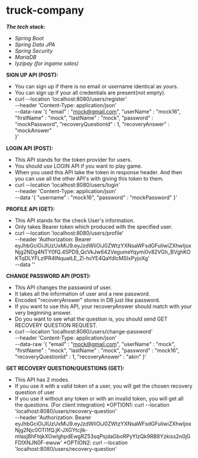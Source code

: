 # truck-company
**_The tech stack_:** 
* _Spring Boot_
* _Spring Data JPA_ 
* _Spring Security_ 
* _MariaDB_
* _Iyzipay (for ingame sales)_


**SIGN UP API (POST):** 
* You can sign up if there is no email or username identical as yours. 
* You can sign up if your all credentials are present(not empty).
* curl --location 'localhost:8080/users/register' \
--header 'Content-Type: application/json' \
--data-raw '{
    "email" : "mock@gmail.com",
    "userName" : "mock16",
    "firstName" : "mock",
    "lastName" : "mock",
    "password" : "mockPassword",
    "recoveryQuestionId" : 1,
    "recoveryAnswer" : "mockAnswer"  
}'


**LOGIN API (POST):** 
* This API stands for the token provider for users. 
* You should use LOGIN API if you want to play game. 
* When you used this API take the token in response header. And then you can use all the other API's with giving this token to them. 
* curl --location 'localhost:8080/users/login' \
--header 'Content-Type: application/json' \
--data '{
    "username" : "mock16",
    "password" : "mockPassword"
}'


**PROFILE API (GET):** 
* This API stands for the check User's information. 
* Only takes Bearer token which produced with the specified user.
* curl --location 'localhost:8080/users/profile' \
--header 'Authorization: Bearer eyJhbGciOiJIUzUxMiJ9.eyJzdWIiOiJ0ZWtzYXNsaWFsdGFuIiwiZXhwIjoxNjg2NDg4NTY0fQ.45PD9_QcVkJw642VegumeYqymi0v82VGh_BVghKOKTqDLYFLzIPR4INquatLE_Zl-hcYE4QaYdIcMSIxPyjoXg' \
--data ''


**CHANGE PASSWORD API (POST):**
* This API changes the password of user. 
* It takes all the information of user and a new password.
* Encoded "recoveryAnswer"  stores in DB just like password.
* If you want to use this API, your recoveryAnswer should match with your very beginning answer.
* Do you want to see what the question is, you should send GET RECOVERY QUESTION REQUEST. 
* curl --location 'localhost:8080/users/change-password' \
  --header 'Content-Type: application/json' \
  --data-raw '{
  "email" : "mock@gmail.com",
  "userName" : "mock",
  "firstName" : "mock",
  "lastName" : "mock",
  "password" : "mock16",
  "recoveryQuestionId" : 1,
  "recoveryAnswer" : "akin"
  }' 


**GET RECOVERY QUESTION/QUESTIONS (GET):**
* This API has 2 modes. 
* If you use it with a valid token of a user, you will get the chosen recovery question of user
* If you use it without any token or with an invalid token, you will get all the questions. (For client integration) 
*OPTION1:
  curl --location 'localhost:8080/users/recovery-question' \
  --header 'Authorization: Bearer eyJhbGciOiJIUzUxMiJ9.eyJzdWIiOiJ0ZWtzYXNsaWFsdGFuIiwiZXhwIjoxNjg2Njc0OTI1fQ.jK-JXGYtcjlk-mlasjBhFtqkXOwIghpdEwgRZ53sqPsjdaGboRPyYIzQk9RB8Yzkiss2n0jGFDlXNJN0F-ewuw'
*OPTION2:
  curl --location 'localhost:8080/users/recovery-question'
